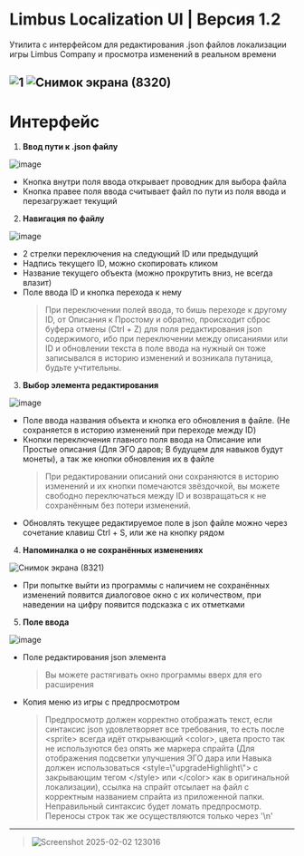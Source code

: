 # Limbus Localization UI | Версия 1.2

Утилита с интерфейсом для редактирования .json файлов локализации игры Limbus Company и просмотра изменений в реальном времени

![1](https://github.com/user-attachments/assets/9560be02-fc88-4eb3-bacf-0eaf49d7beab)
![Снимок экрана (8320)](https://github.com/user-attachments/assets/5867b42a-146d-4c54-a754-1b4d89f4bacf)
---
# Интерфейс
1. **Ввод пути к .json файлу**

![image](https://github.com/user-attachments/assets/e880c010-e1a0-4b98-8585-ea96c4bf8def)
- Кнопка внутри поля ввода открывает проводник для выбора файла
- Кнопка правее поля ввода считывает файл по пути из поля ввода и перезагружает текущий

2. **Навигация по файлу**
   
![image](https://github.com/user-attachments/assets/672a01f0-17e4-4535-9505-bab72e98d9bc)
- 2 стрелки переключения на следующий ID или предыдущий
- Надпись текущего ID, можно скопировать кликом
- Название текущего объекта (можно прокрутить вниз, не всегда влазит)
- Поле ввода ID и кнопка перехода к нему
  > При переключении полей ввода, то бишь переходе к другому ID, от Описания к Простому и обратно, происходит сброс буфера отмены (Ctrl + Z) для поля редактирования json содержимого, ибо при переключении между описаниями или ID и обновлении текста в поле ввода на нужный он тоже записывался в историю изменений и возникала путаница, будьте учтительны.

3. **Выбор элемента редактирования**
   
![image](https://github.com/user-attachments/assets/5ad7b529-e597-4748-85a3-e715a59ce870)
- Поле ввода названия объекта и кнопка его обновления в файле. (Не сохраняется в историю изменений при переходе между ID)
- Кнопки переключения главного поля ввода на Описание или Простые описания (Для ЭГО даров; В будущем для навыков будут монеты), а так же кнопки обновления их в файле
  > При редактировании описаний они сохраняются в историю изменений и их кнопки помечаются звёздочкой, вы можете свободно переключаться между ID и возвращаться к не сохранённым без потери изменений.
- Обновлять текущее редактируемое поле в json файле можно через сочетание клавиш Ctrl + S, или же на кнопку рядом

4. **Напоминалка о не сохранённых изменениях**
   
![Снимок экрана (8321)](https://github.com/user-attachments/assets/0c88270a-2b8e-4811-ac3f-d25b94495c17)
- При попытке выйти из программы с наличием не сохранённых изменений появится диалоговое окно с их количеством, при наведении на цифру появится подсказка с их отметками

5. **Поле ввода**

![image](https://github.com/user-attachments/assets/227cb7bd-5980-4cce-bc10-ea69329a6acd)
- Поле редактирования json элемента
  > Вы можете растягивать окно программы вверх для его расширения
- Копия меню из игры с предпросмотром
  > Предпросмотр должен корректно отображать текст, если синтаксис json удовлетворяет все требования, то есть после \<sprite\> всегда идёт открывающий \<color\>, цвета просто так не используются без опять же маркера спрайта (Для отображения подсветки улучшения ЭГО дара или Навыка должен использоваться \<style=\\"upgradeHighlight\\"\> с закрывающим тегом \</style\> или \</color\> как в оригинальной локализации), ссылка на спрайт отсылает на файл с корректным названием спрайта из приложенной папки. Неправильный синтаксис будет ломать предпросмотр. Переносы строк так же осуществляются только через '\n'
---
  > ![Screenshot 2025-02-02 123016](https://github.com/user-attachments/assets/31898dfd-d4a2-46b7-9cab-f870ade9b840)
